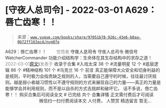 # [守夜人总司令] - 2022-03-01 A629：唇亡齿寒！！

> 来源：[`www.yuque.com/books/share/97051b78-926c-43e6-b0aa-0b72ff163ac4/nug8fe`](https://www.yuque.com/books/share/97051b78-926c-43e6-b0aa-0b72ff163ac4/nug8fe)

<ne-p id="520f42f3293818f927861ebbd5b15da4_p_0" data-lake-id="520f42f3293818f927861ebbd5b15da4_p_0"><ne-text id="u0cb69a40" style="color: rgb(51, 51, 51);">A629：唇亡齿寒！！</ne-text></ne-p> <ne-p id="9cbe9e40c496d97d5afefb42685d25cb" data-lake-id="9cbe9e40c496d97d5afefb42685d25cb"><ne-text id="u98f2c020" ne-fontsize="12" style="color: rgb(255, 255, 255);">原创</ne-text><ne-text id="u34b02b4b" style="color: rgb(140, 140, 140);">觉悟者</ne-text> <ne-text id="u286a03e4" ne-fontsize="14">守夜人总司令</ne-text></ne-p> <ne-p id="c26a5929ef7cd07cc543297af92da49c" data-lake-id="c26a5929ef7cd07cc543297af92da49c"><ne-text id="u5a12dc5c" ne-fontsize="14" ne-bold="true" style="color: rgb(51, 51, 51);">守夜人总司令</ne-text></ne-p> <ne-p id="39f474b87ecb0f9abb160656b2834940" data-lake-id="39f474b87ecb0f9abb160656b2834940"><ne-text id="uba570714" ne-fontsize="14" style="color: rgb(51, 51, 51);">微信号</ne-text><ne-text id="uc5ecefa7" ne-fontsize="14" style="color: rgb(51, 51, 51);">WatcherCommander</ne-text></ne-p> <ne-p id="0be6c55798d5fef37bf2840ba062a94c" data-lake-id="0be6c55798d5fef37bf2840ba062a94c"><ne-text id="u33d920c3" ne-fontsize="14" style="color: rgb(51, 51, 51);">功能介绍</ne-text><ne-text id="ud55a016b" ne-fontsize="14" style="color: rgb(51, 51, 51);">结构学：生命体在其生存结构中的求存之道！</ne-text></ne-p> <ne-p id="b450cea0b1b7850e694081d2d773274d" data-lake-id="b450cea0b1b7850e694081d2d773274d"><ne-text id="u59dbd55c" style="color: rgb(140, 140, 140);">2022-03-01</ne-text>[<ne-text id="uf50b36e0" ne-fontsize="14">原文</ne-text>](https://mp.weixin.qq.com/s?__biz=MzAxNDk1NjI2Mw==&mid=2247488002&idx=1&sn=2bc6a839026786526244b30eee446608&chksm=9b8a318aacfdb89ca6cf38266047c892293a5fe4e767b883a7626a5a523e8b6d50d35e1e2b7f#rd))<ne-text id="u1b3b8d6d" ne-fontsize="14" style="color: rgb(140, 140, 140);">发表于</ne-text></ne-p> <ne-p id="9065dbfebc0eff83df799ec37c11cd8c" data-lake-id="9065dbfebc0eff83df799ec37c11cd8c"><ne-text id="u7e4b5079" style="color: rgb(51, 51, 51);">收录于合集</ne-text></ne-p> <ne-p id="49d525c18b38d61f3088f4dab353b709" data-lake-id="49d525c18b38d61f3088f4dab353b709"><ne-text id="u22f1bbb0" style="color: rgb(51, 51, 51);">#入戏太深 38 个</ne-text></ne-p> <ne-p id="1f3ffbf5aa329f103d5fed2e91b579b8" data-lake-id="1f3ffbf5aa329f103d5fed2e91b579b8"><ne-text id="ubdbe125a" style="color: rgb(51, 51, 51);">#流量明星 12 个</ne-text></ne-p> <ne-p id="b7b3fc3d57a9184e74987e7e5db60838" data-lake-id="b7b3fc3d57a9184e74987e7e5db60838"><ne-text id="uf784f705" style="color: rgb(51, 51, 51);">#底层逻辑 86 个</ne-text></ne-p> <ne-p id="6390bb9eaafda2282fb2cc8284de9708" data-lake-id="6390bb9eaafda2282fb2cc8284de9708"><ne-text id="ucea277fa" style="color: rgb(51, 51, 51);">#精神结构 101 个</ne-text></ne-p> <ne-p id="988735c141335b8345d4b68d7958f39d" data-lake-id="988735c141335b8345d4b68d7958f39d"><ne-text id="u6ca8367d" style="color: rgb(51, 51, 51);">#乌克兰 16 个</ne-text></ne-p> <ne-p id="c0be3a33a63d38e4e9e9b21450056063" data-lake-id="c0be3a33a63d38e4e9e9b21450056063"><ne-text id="u986809eb" style="color: rgb(51, 51, 51);">前言</ne-text></ne-p> <ne-p id="b351000aec17513fcc7feca5715bb979" data-lake-id="b351000aec17513fcc7feca5715bb979"><ne-text id="u280f6543" style="color: rgb(51, 51, 51);">真正能保障大众安全和切身利益的是规则，平时极力会指责缺乏规则的人，当需要自己遵守的时候，往往最讨厌规则。越是弱小者越习惯性以不遵守规则的方式来展现自己的力量——真正的力量是能够学会并利用规则，而不是以自杀的方式去挑衅和破坏它。</ne-text></ne-p> <ne-p id="560d96cd9d9789acb6d5d24a278a81e9" data-lake-id="560d96cd9d9789acb6d5d24a278a81e9"><ne-text id="u20166708" style="color: rgb(51, 51, 51);">话不多说，唇亡齿寒！！</ne-text></ne-p> <ne-p id="6e8b606180fd367cd500e19bb0e17493" data-lake-id="6e8b606180fd367cd500e19bb0e17493" ne-alignment="center"><ne-text id="u76eff30c" style="color: rgb(51, 51, 51);">购买合集后可阅读全文</ne-text></ne-p> <ne-p id="82d119e11772c97450922ee4e4cabc0c" data-lake-id="82d119e11772c97450922ee4e4cabc0c" ne-alignment="center"><ne-text id="u17f0201d" style="color: rgb(51, 51, 51);">#</ne-text></ne-p> <ne-p id="3e885cd6d9a7c61fb32086badc65c6fa" data-lake-id="3e885cd6d9a7c61fb32086badc65c6fa" ne-alignment="center"><ne-text id="u217582c7" style="color: rgb(51, 51, 51);">已完结 共个</ne-text></ne-p> <ne-p id="8195b7bdc981218b1c1b852b35d1a13e" data-lake-id="8195b7bdc981218b1c1b852b35d1a13e" ne-alignment="center"><ne-text id="uae799d57" ne-fontsize="16">合集详情</ne-text></ne-p> <ne-p id="029b19104046b50f0497af9817b311de" data-lake-id="029b19104046b50f0497af9817b311de" ne-alignment="center"><ne-text id="ufa1f94f0" style="color: rgb(51, 51, 51);">正文需付费后才可阅读</ne-text></ne-p> <ne-p id="7648de6db20498fa622ad9c80658f90c" data-lake-id="7648de6db20498fa622ad9c80658f90c" ne-alignment="center"><ne-text id="u29526483" style="color: rgb(255, 255, 255);">加载中</ne-text></ne-p> <ne-p id="da74b2782982a7e97f34af95565b6e7e" data-lake-id="da74b2782982a7e97f34af95565b6e7e" ne-alignment="center"><ne-text id="uc1d4a517" style="color: rgb(255, 255, 255);"> 微信豆购买</ne-text></ne-p> <ne-p id="c3ebf3e4a8ece71ca5743d6ee5fc59bb" data-lake-id="c3ebf3e4a8ece71ca5743d6ee5fc59bb" ne-alignment="center"><ne-text id="ua5b59c6d" style="color: rgb(51, 51, 51);">微信扫一扫付费阅读本文</ne-text></ne-p> <ne-p id="f7ac295b073f492aa999268b3cca7467" data-lake-id="f7ac295b073f492aa999268b3cca7467" ne-alignment="center"><ne-text id="ud763732c" ne-fontsize="13" style="color: rgb(51, 51, 51);">人付费， 人赞赏</ne-text></ne-p> <ne-h3 id="YjACA" data-lake-id="YjACA"><ne-heading-ext><ne-heading-anchor></ne-heading-anchor><ne-heading-fold></ne-heading-fold></ne-heading-ext><ne-heading-content><ne-text id="ue226e6b1" ne-fontsize="16" style="color: rgb(51, 51, 51);">精选留言</ne-text></ne-heading-content></ne-h3> <ne-p id="4530f68ac21573bff961f1e9bb2d6ea3" data-lake-id="4530f68ac21573bff961f1e9bb2d6ea3"><ne-text id="u894713d0" style="color: rgb(51, 51, 51);">暂无...</ne-text></ne-p>